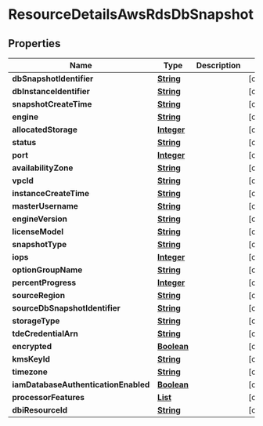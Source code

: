 

# ResourceDetailsAwsRdsDbSnapshot


## Properties

| Name | Type | Description | Notes |
|------------ | ------------- | ------------- | -------------|
|**dbSnapshotIdentifier** | [**String**](String.md) |  |  [optional] |
|**dbInstanceIdentifier** | [**String**](String.md) |  |  [optional] |
|**snapshotCreateTime** | [**String**](String.md) |  |  [optional] |
|**engine** | [**String**](String.md) |  |  [optional] |
|**allocatedStorage** | [**Integer**](Integer.md) |  |  [optional] |
|**status** | [**String**](String.md) |  |  [optional] |
|**port** | [**Integer**](Integer.md) |  |  [optional] |
|**availabilityZone** | [**String**](String.md) |  |  [optional] |
|**vpcId** | [**String**](String.md) |  |  [optional] |
|**instanceCreateTime** | [**String**](String.md) |  |  [optional] |
|**masterUsername** | [**String**](String.md) |  |  [optional] |
|**engineVersion** | [**String**](String.md) |  |  [optional] |
|**licenseModel** | [**String**](String.md) |  |  [optional] |
|**snapshotType** | [**String**](String.md) |  |  [optional] |
|**iops** | [**Integer**](Integer.md) |  |  [optional] |
|**optionGroupName** | [**String**](String.md) |  |  [optional] |
|**percentProgress** | [**Integer**](Integer.md) |  |  [optional] |
|**sourceRegion** | [**String**](String.md) |  |  [optional] |
|**sourceDbSnapshotIdentifier** | [**String**](String.md) |  |  [optional] |
|**storageType** | [**String**](String.md) |  |  [optional] |
|**tdeCredentialArn** | [**String**](String.md) |  |  [optional] |
|**encrypted** | [**Boolean**](Boolean.md) |  |  [optional] |
|**kmsKeyId** | [**String**](String.md) |  |  [optional] |
|**timezone** | [**String**](String.md) |  |  [optional] |
|**iamDatabaseAuthenticationEnabled** | [**Boolean**](Boolean.md) |  |  [optional] |
|**processorFeatures** | [**List**](List.md) |  |  [optional] |
|**dbiResourceId** | [**String**](String.md) |  |  [optional] |




